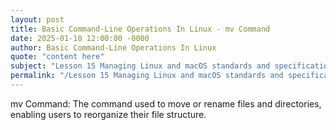```yaml
---
layout: post
title: Basic Command-Line Operations In Linux - mv Command
date: 2025-01-10 12:00:00 -0000
author: Basic Command-Line Operations In Linux
quote: "content here"
subject: "Lesson 15 Managing Linux and macOS standards and specifications"
permalink: "/Lesson 15 Managing Linux and macOS standards and specifications/Basic Command-Line Operations In Linux/Basic Command-Line Operations In Linux - mv Command"
---
```


mv Command: The command used to move or rename files and directories, enabling users to reorganize their file structure.
